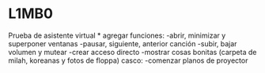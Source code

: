 # L1MB0
Prueba de asistente virtual
*
agregar funciones:
-abrir, minimizar y superponer ventanas 
-pausar, siguiente, anterior canción
-subir, bajar volumen y mutear
-crear acceso directo
-mostrar cosas bonitas (carpeta de milah, koreanas y fotos de floppa)
casco:
-comenzar planos de proyector
